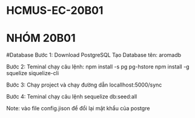 # HCMUS-EC-20B01

# NHÓM 20B01

#Database
Bước 1:
Download PostgreSQL 
Tạo Database tên: aromadb

Bước 2:
Teminal chạy câu lệnh:
npm install -s pg pg-hstore 
npm install -g squelize siquelize-cli

Bước 3: 
Chạy project và chạy đường dẫn 
locallhost:5000/sync

Bước 4:
Teminal chạy câu lệnh
sequelize db:seed:all

Note: vào file config.jison để đổi lại mật khẩu của postgre